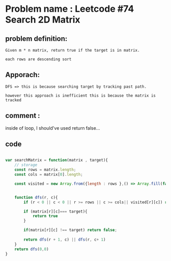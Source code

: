 # Problem name : Leetcode #74  Search 2D Matrix

## problem definition: 
    Given m * n matrix, return true if the target is in matrix.

    each rows are descending sort
## Apporach:
    DFS => this is because searching target by tracking past path. 

    however this approach is inefficient this is because the matrix is tracked  



## comment :
 inside of loop, I should've used return false...




## code
``` js

var searchMatrix = function(matrix , target){
    // storage 
    const rows = matrix.length;
    const cols = matrix[0].length;

    const visited = new Array.from({length : rows },() => Array.fill(false));


    function dfs(r, c){
        if (r < 0 || c < 0 || r >= rows || c >= cols|| visited[r][c]) return false;

        if (matrix[r][c]=== target){
            return true
        }

        if(matrix[r][c] !== target) return false;
        
        return dfs(r + 1, c) || dfs(r, c+ 1)
    }
    return dfs(0,0)
}
